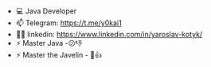 - 💻 Java Developer 
- 📫 Telegram: https://t.me/y0kai1
- 🧑🏻 linkedin: https://www.linkedin.com/in/yaroslav-kotyk/
- ⚡ Master Java -😕👎
- ⚡ Master the Javelin - 🙂👍
